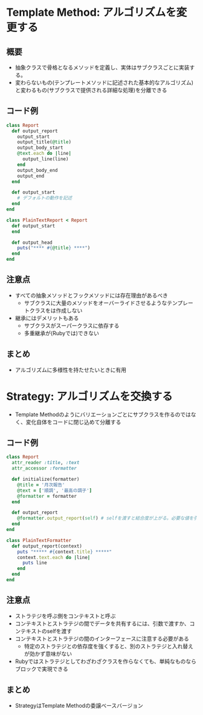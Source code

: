 # Template Method: アルゴリズムを変更する
## 概要
- 抽象クラスで骨格となるメソッドを定義し、実体はサブクラスごとに実装する。
- 変わらないもの(テンプレートメソッドに記述された基本的なアルゴリズム)と変わるもの(サブクラスで提供される詳細な処理)を分離できる
## コード例
```ruby
class Report
  def output_report
    output_start
    output_title(@title)
    output_body_start
    @text.each do |line|
      output_line(line)
    end
    output_body_end
    output_end
  end

  def output_start
    # デフォルトの動作を記述
  end
end

class PlainTextReport < Report
  def output_start
  end

  def output_head
    puts("**** #{@title} ****")
  end
end
```
## 注意点
- すべての抽象メソッドとフックメソッドには存在理由があるべき
  - サブクラスに大量のメソッドをオーバーライドさせるようなテンプレートクラスをは作成しない
- 継承にはデメリットもある
  - サブクラスがスーパークラスに依存する
  - 多重継承が(Rubyでは)できない
## まとめ
- アルゴリズムに多様性を持たせたいときに有用
# Strategy: アルゴリズムを交換する
- Template Methodのようにバリエーションごとにサブクラスを作るのではなく、変化自体をコードに閉じ込めて分離する
## コード例
```ruby
class Report
  attr_reader :title, :text
  attr_accessor :formatter

  def initialize(formatter)
    @title = '月次報告'
    @text = ['順調', '最高の調子']
    @formatter = formatter
  end

  def output_report
    @formatter.output_report(self) # selfを渡すと結合度が上がる。必要な値を引数で渡すと引数の数が増える
  end
end

class PlainTextFormatter
  def output_report(context)
    puts "***** #{context.title} *****"
    context.text.each do |line|
      puts line
    end
  end
end
```
## 注意点
- ストラテジを呼ぶ側をコンテキストと呼ぶ
- コンテキストとストラテジの間でデータを共有するには、引数で渡すか、コンテキストのselfを渡す
- コンテキストとストラテジの間のインターフェースに注意する必要がある
  - 特定のストラテジとの依存度を強くすると、別のストラテジと入れ替えが効かず意味がない
- Rubyではストラテジとしてわざわざクラスを作らなくても、単純なものならブロックで実現できる
## まとめ
- StrategyはTemplate Methodの委譲ベースバージョン